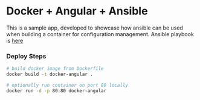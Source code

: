 # Docker + Angular + Ansible

This is a sample app, developed to showcase how ansible can be used when building a container for configuration management. Ansible playbook is [here](https://github.com/chadmcrowell/docker-angular/blob/main/playbooks/setup-angular-app.yml)

### Deploy Steps

```bash
# build docker image from Dockerfile
docker build -t docker-angular .

# optionally run container on port 80 locally
docker run -d -p 80:80 docker-angular
```
